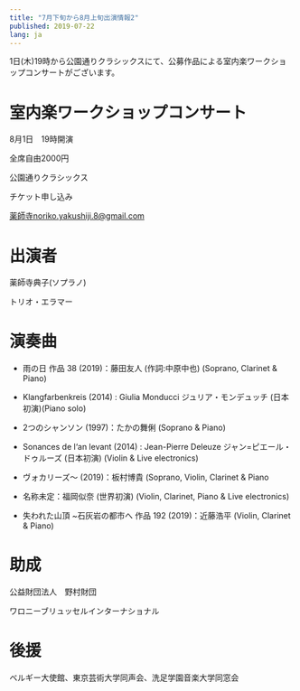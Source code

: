 ```yaml
---
title: "7月下旬から8月上旬出演情報2"
published: 2019-07-22
lang: ja
---
```


1日(木)19時から公園通りクラシックスにて、公募作品による室内楽ワークショップコンサートがございます。


# 室内楽ワークショップコンサート

8月1日　19時開演

全席自由2000円

公園通りクラシックス

チケット申し込み

薬師寺noriko.yakushiji.8@gmail.com


# 出演者

薬師寺典子(ソプラノ)

トリオ・エラマー


# 演奏曲

- 雨の日 作品 38 (2019)：藤田友人 (作詞:中原中也) (Soprano, Clarinet & Piano)

- Klangfarbenkreis (2014) : Giulia Monducci ジュリア・モンデュッチ (日本初演)(Piano solo)

- 2つのシャンソン (1997)：たかの舞俐 (Soprano & Piano)

- Sonances de l‘an levant (2014) : Jean-Pierre Deleuze ジャン=ピエール・ドゥルーズ (日本初演) (Violin & Live electronics)

- ヴォカリーズ〜 (2019)：板村博貴 (Soprano, Violin, Clarinet & Piano

- 名称未定：福岡似奈 (世界初演)
(Violin, Clarinet, Piano & Live electronics)

- 失われた山頂 ~石灰岩の都市へ 作品 192 (2019)：近藤浩平 (Violin, Clarinet & Piano)


# 助成

公益財団法人　野村財団

ワロニーブリュッセルインターナショナル　


# 後援

ベルギー大使館、東京芸術大学同声会、洗足学園音楽大学同窓会
